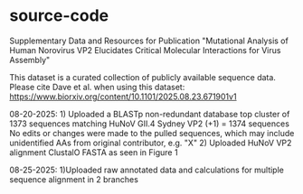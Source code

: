 # source-code
Supplementary Data and Resources for Publication "Mutational Analysis of Human Norovirus VP2 Elucidates Critical Molecular Interactions for Virus Assembly"

This dataset is a curated collection of publicly available sequence data. 
Please cite Dave et al. when using this dataset: 
https://www.biorxiv.org/content/10.1101/2025.08.23.671901v1



08-20-2025: 1) Uploaded a BLASTp non-redundant database top cluster of 1373 sequences matching HuNoV GII.4 Sydney VP2 (+1) = 1374 sequences No edits or changes were made to the pulled sequences, which may include unidentified AAs from original contributor, e.g. "X" 2) Uploaded HuNoV VP2 alignment ClustalO FASTA as seen in Figure 1


08-25-2025: 1)Uploaded raw annotated data and calculations for multiple sequence alignment in 2 branches
